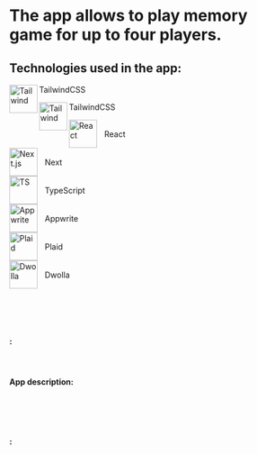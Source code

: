 # The app allows to play memory game for up to four players.

## Technologies used in the app:


<p align="left" style="padding-right:10px;">  <img align="left" alt="Tailwind" width="50px" src="https://cdn.jsdelivr.net/gh/devicons/devicon@latest/icons/tailwindcss/tailwindcss-original.svg" />TailwindCSS</p> 
<p align="left" style="padding-right:10px;">  <img align="left" alt="Tailwind" width="50px" src="https://cdn.jsdelivr.net/gh/devicons/devicon@latest/icons/tailwindcss/tailwindcss-original.svg" />TailwindCSS</p> 


<div align="left" style="display:flex;align-items: center; gap:10px;padding-right:20px;"> 
  <img align="left" alt="React" width="50px" src="https://cdn.jsdelivr.net/gh/devicons/devicon@latest/icons/react/react-original.svg"/><p>React</p>
</div>

<div align="left" style="display:flex;align-items: center; gap:10px;padding-right:20px;">
  <img align="left" alt="Next.js" width="50px" src="https://cdn.jsdelivr.net/gh/devicons/devicon@latest/icons/nextjs/nextjs-original.svg" /><p>Next</p>
</div>

<div align="left" style="display:flex;align-items: center; gap:10px;padding-right:20px;">
  <img align="left" alt="TS" width="50px" src="https://cdn.jsdelivr.net/gh/devicons/devicon@latest/icons/typescript/typescript-original.svg" /><p>TypeScript</p>
</div>

<div align="left" style="display:flex;align-items: center; gap:10px;padding-right:20px;">
  <img align="left" alt="Appwrite" width="50px" src="https://cdn.jsdelivr.net/gh/devicons/devicon@latest/icons/appwrite/appwrite-original.svg"/><p>Appwrite</p>
</div>
  
<div align="left" style="display:flex;align-items: center; gap:10px;padding-right:20px;">
  <img align="left" alt="Plaid" width="50px" src="https://cdn-images-1.medium.com/max/1200/1*7B-88PmnmGE5J7oRQscIeg.png" /><p>Plaid</p> 
</div>

<div align="left" style="display:flex;align-items: center; gap:10px;padding-right:20px;">
  <img align="left" alt="Dwolla" width="50px" src="https://cdn.icon-icons.com/icons2/2699/PNG/512/dwolla_logo_icon_171208.png" /><p>Dwolla</p>
</div>

<br/> <br/> <br/> 

#### :

<br/> 

#### App description:

<br/> <br/> <br/> 

#### :






